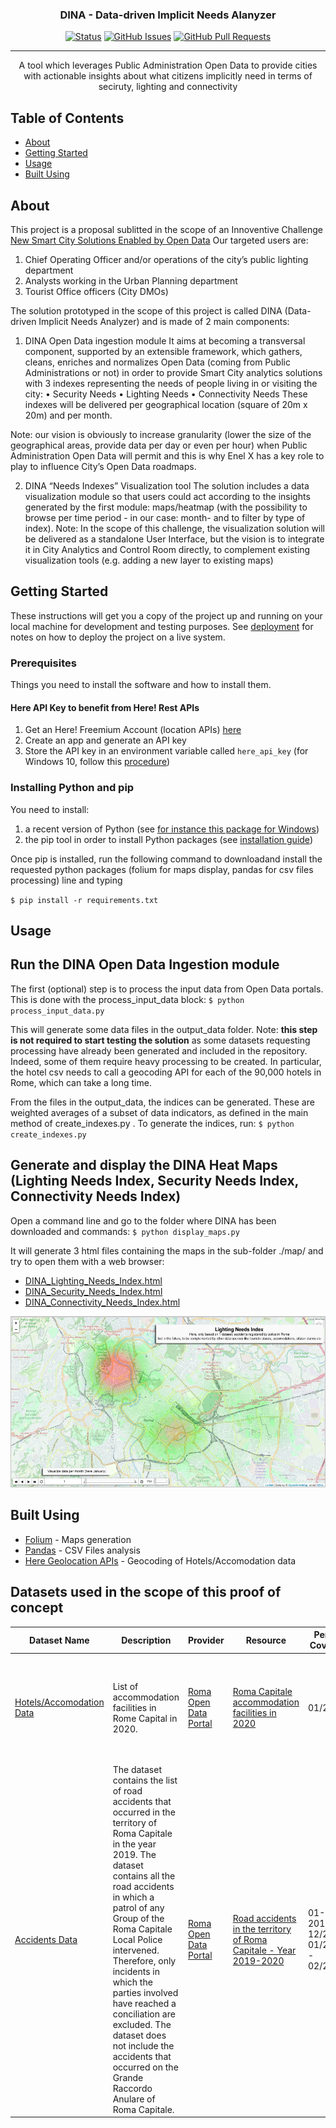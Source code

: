 
<h3 align="center">DINA - Data-driven Implicit Needs Alanyzer</h3>

<div align="center">

[![Status](https://img.shields.io/badge/status-active-success.svg)]()
[![GitHub Issues](https://img.shields.io/github/issues/kylelobo/The-Documentation-Compendium.svg)](https://github.com/delahayethierry/dina/issues)
[![GitHub Pull Requests](https://img.shields.io/github/issues-pr/kylelobo/The-Documentation-Compendium.svg)](https://github.com/delahayethierry/dina/pulls)


</div>

---

<p align="center"> A tool which leverages Public Administration Open Data to provide cities with actionable insights about what citizens implicitly need in terms of seciruty, lighting and connectivity
    <br> 
</p>

##  Table of Contents

- [About](#about)
- [Getting Started](#getting_started)
- [Usage](#usage)
- [Built Using](#built_using)

##  About <a name = "about"></a>

This project is a proposal sublitted in the scope of an Innoventive Challenge [New Smart City Solutions Enabled by Open Data](https://openinnovability.enel.com/projects/New-smart-city-solutions-enabled-by-open-data)
Our targeted users are: 
1.	Chief Operating Officer and/or operations of the city’s public lighting department
2.	Analysts working in the Urban Planning department
3.	Tourist Office officers (City DMOs)

The solution prototyped in the scope of this project is called DINA (Data-driven Implicit Needs Analyzer) and is made of 2 main components:

1.	DINA Open Data ingestion module
It aims at becoming a transversal component, supported by an extensible framework, which gathers, cleans, enriches and normalizes Open Data (coming from Public Administrations or not) in order to provide Smart City analytics solutions with 3 indexes representing the needs of people living in or visiting the city: 
•	Security Needs
•	Lighting Needs
•	Connectivity Needs
These indexes will be delivered per geographical location (square of 20m x 20m) and per month.

Note: our vision is obviously to increase granularity (lower the size of the geographical areas, provide data per day or even per hour) when Public Administration Open Data will permit and this is why Enel X has a key role to play to influence City’s Open Data roadmaps.

2.	DINA “Needs Indexes” Visualization tool
The solution includes a data visualization module so that users could act according to the insights generated by the first module: maps/heatmap (with the possibility to browse per time period - in our case: month- and to filter by type of index). 
Note: In the scope of this challenge, the visualization solution will be delivered as a standalone User Interface, but the vision is to integrate it in City Analytics and Control Room directly, to complement existing visualization tools (e.g. adding a new layer to existing maps)


##  Getting Started <a name = "getting_started"></a>

These instructions will get you a copy of the project up and running on your local machine for development and testing purposes. See [deployment](#deployment) for notes on how to deploy the project on a live system.

### Prerequisites

Things you need to install the software and how to install them.

#### Here API Key to benefit from Here! Rest APIs
1. Get an Here! Freemium Account (location APIs) [here](https://developer.here.com/sign-up?create=Freemium-Basic&keepState=true&step=account)
2. Create an app and generate an API key
3. Store the API key in an environment variable called `here_api_key` (for Windows 10, follow this [procedure](https://www.onmsft.com/how-to/how-to-set-an-environment-variable-in-windows-10))


### Installing Python and pip


You need to install:
1. a recent version of Python (see [for instance this package for Windows](https://www.python.org/downloads/release/python-385/))
2. the pip tool in order to install Python packages (see [installation guide](https://www.liquidweb.com/kb/install-pip-windows/))

Once pip is installed, run the following command to downloadand install the requested python packages (folium for maps display, pandas for csv files processing)  line and typing

`$ pip install -r requirements.txt`



##  Usage <a name="usage"></a>

## Run the DINA Open Data Ingestion module

The first (optional) step is to process the input data from Open Data portals. This is done with the process_input_data block:
`$ python process_input_data.py`

This will generate some data files in the output_data folder. 
Note: **this step is not required to start testing the solution** as some datasets requesting processing have already been generated and included in the repository. Indeed, some of them require heavy processing to be created. In particular, the hotel csv needs to call a geocoding API for each of the 90,000 hotels in Rome, which can take a long time. 

From the files in the output_data, the indices can be generated. These are weighted averages of a subset of data indicators, as defined in the main method of create_indexes.py . To generate the indices, run:
`$ python create_indexes.py`


## Generate and display the DINA Heat Maps (Lighting Needs Index, Security Needs Index, Connectivity Needs Index)

Open a command line and go to the folder where DINA has been downloaded and commands:
`$ python display_maps.py`


It will generate 3 html files containing the maps in the sub-folder ./map/ and try to open them with a web browser:
* [DINA_Lighting_Needs_Index.html](./map/DINA_Lighting_Needs_Index.html)
* [DINA_Security_Needs_Index.html](./map/DINA_Security_Needs_Index.html)
* [DINA_Connectivity_Needs_Index.html](./map/DINA_Connectivity_Needs_Index.html)

![Example of Heatmap for the city of Roma and Lighting Needs](DINA_HeatMap_Example.png)


##  Built Using <a name = "built_using"></a>

- [Folium](https://python-visualization.github.io/folium/) - Maps generation
- [Pandas](https://pandas.pydata.org/) - CSV Files analysis
- [Here Geolocation APIs](https://developer.here.com/) - Geocoding of Hotels/Accomodation data


## Datasets used in the scope of this proof of concept

Dataset Name | Description | Provider | Resource | Period Covered | Comments
-------------|-------------|----------|----------|----------------|----------
[Hotels/Accomodation Data](./input_data/hotel_locations.csv) | List of accommodation facilities in Rome Capital in 2020.  | [Roma Open Data Portal](https://dati.comune.roma.it) | [Roma Capitale accommodation facilities in 2020](https://dati.comune.roma.it/catalog/dataset/d865) | 01/2020 | We assumed that number of accomodations did not change over time but an improvement will be to aggregate all months
[Accidents Data](./input_data/csv_incidenti_merge_20192020.csv) | The dataset contains the list of road accidents that occurred in the territory of Roma Capitale in the year 2019. The dataset contains all the road accidents in which a patrol of any Group of the Roma Capitale Local Police intervened. Therefore, only incidents in which the parties involved have reached a conciliation are excluded. The dataset does not include the accidents that occurred on the Grande Raccordo Anulare of Roma Capitale. | [Roma Open Data Portal](https://dati.comune.roma.it) | [Road accidents in the territory of Roma Capitale - Year 2019-2020](https://dati.comune.roma.it/catalog/dataset/d852) | 01-2019 - 12/2019, 01/2020 - 02/2020 | we merged monthly data files into 1 consolidated file

